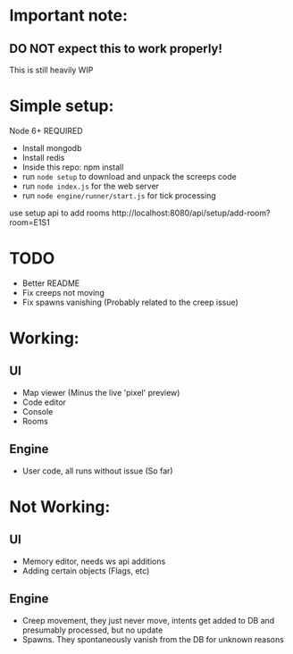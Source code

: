 # Important note:
## DO NOT expect this to work properly!
This is still heavily WIP

# Simple setup: 

Node 6+ REQUIRED

* Install mongodb
* Install redis
* Inside this repo:
	npm install
* run `node setup` to download and unpack the screeps code
* run `node index.js` for the web server
* run `node engine/runner/start.js` for tick processing

use setup api to add rooms
http://localhost:8080/api/setup/add-room?room=E1S1

# TODO
* Better README
* Fix creeps not moving
* Fix spawns vanishing (Probably related to the creep issue)

# Working:
## UI
* Map viewer (Minus the live 'pixel' preview)
* Code editor
* Console
* Rooms

## Engine
* User code, all runs without issue (So far)

# Not Working:
## UI
* Memory editor, needs ws api additions
* Adding certain objects (Flags, etc)

## Engine
* Creep movement, they just never move, intents get added to DB and presumably processed, but no update
* Spawns. They spontaneously vanish from the DB for unknown reasons